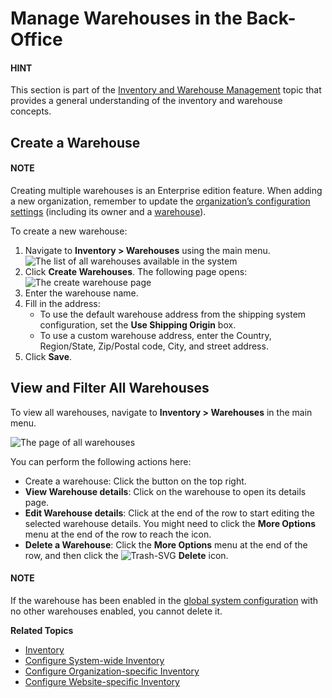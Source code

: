<a id="user-guide-inventory-warehouse-create"></a>

# Manage Warehouses in the Back-Office

#### HINT
This section is part of the [Inventory and Warehouse Management](../../concept-guides/catalog-promotions/inventory/index.md#concept-guide-inventory) topic that provides a general understanding of the inventory and warehouse concepts.

## Create a Warehouse

#### NOTE
Creating multiple warehouses is an Enterprise edition feature. When adding a new organization, remember to update the [organization’s configuration settings](../system/user-management/organizations/index.md#user-management-organizations) (including its owner and a [warehouse](../system/user-management/organizations/org-configuration/commerce/inventory/organization-warehouses.md#warehouses-organization)).

To create a new warehouse:

1. Navigate to **Inventory > Warehouses** using the main menu.
   ![The list of all warehouses available in the system](user/img/inventory/Warehouses.png)
2. Click **Create Warehouses**. The following page opens:
   ![The create warehouse page](user/img/inventory/WarehousesCreate.png)
3. Enter the warehouse name.
4. Fill in the address:
   * To use the default warehouse address from the shipping system configuration, set the **Use Shipping Origin** box.
   * To use a custom warehouse address, enter the Country, Region/State, Zip/Postal code, City, and street address.
5. Click **Save**.

<a id="user-guide-inventory-warehouses-view"></a>

## View and Filter All Warehouses

To view all warehouses, navigate to **Inventory > Warehouses** in the main menu.

![The page of all warehouses](user/img/inventory/Warehouses1.png)

You can perform the following actions here:

* Create a warehouse: Click the button on the top right.
* **View Warehouse details**: Click on the warehouse to open its details page.
* **Edit Warehouse details**: Click <i class="fa fa-edit fa-lg" aria-hidden="true"></i> at the end of the row to start editing the selected warehouse details. You might need to click the <i class="fa fa-ellipsis-h fa-lg" aria-hidden="true"></i> **More Options** menu at the end of the row to reach the <i class="fa fa-edit fa-lg" aria-hidden="true"></i> icon.
* **Delete a Warehouse**: Click the <i class="fa fa-ellipsis-h fa-lg" aria-hidden="true"></i> **More Options** menu at the end of the row, and then click the ![Trash-SVG](_themes/sphinx_rtd_theme/static/svg-icons/trash.svg) **Delete** icon.

#### NOTE
If the warehouse has been enabled in the [global system configuration](../system/configuration/commerce/inventory/product-options.md#sys-conf-commerce-inventory-product-options-global) with no other warehouses enabled, you cannot delete it.

**Related Topics**

* [Inventory](index.md#user-guide-inventory)
* [Configure System-wide Inventory](../system/configuration/commerce/inventory/index.md#configuration-guide-commerce-inventory)
* [Configure Organization-specific Inventory](../system/user-management/organizations/org-configuration/commerce/inventory/index.md#configuration-commerce-inventory-organization)
* [Configure Website-specific Inventory](../system/websites/web-configuration/commerce/inventory/index.md#configuration-commerce-inventory-website)

<!-- fa-bars = fa-navicon -->
<!-- Ic Tiles is used as Set As Default in saved views, and as tiles in display layout options -->
<!-- IcPencil refers to Rename in Commerce and Inline Editing in CRM -->
<!-- Check mark in the square. -->
<!-- SortDesc is also used as drop-down arrow -->
<!-- A -->
<!-- B -->
<!-- C -->
<!-- D -->
<!-- E -->
<!-- F -->
<!-- G -->
<!-- H -->
<!-- I -->
<!-- L -->
<!-- M -->
<!-- P -->
<!-- R -->
<!-- S -->
<!-- T -->
<!-- U -->
<!-- Z -->

